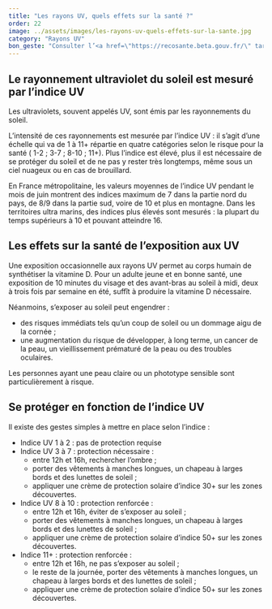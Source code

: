 ```yaml
---
title: "Les rayons UV, quels effets sur la santé ?"
order: 22
image: ../assets/images/les-rayons-uv-quels-effets-sur-la-sante.jpg
category: "Rayons UV"
bon_geste: "Consulter l’<a href=\"https://recosante.beta.gouv.fr/\" target=\"_blank\" rel=\"nofollow noopener noreferrer\">indice UV</a> avant de rester longtemps en extérieur."
---
```


## ­­Le rayonnement ultraviolet du soleil est mesuré par l’indice UV

Les ultraviolets, souvent appelés UV, sont émis par les rayonnements du soleil.
 
L’intensité de ces rayonnements est mesurée par l’indice UV : il s’agit d’une échelle qui va de 1 à 11+ répartie en quatre catégories selon le risque pour la santé ( 1-2 ; 3-7 ; 8-10 ; 11+). Plus l’indice est élevé, plus il est nécessaire de se protéger du soleil et de ne pas y rester très longtemps, même sous un ciel nuageux ou en cas de brouillard. 
 
En France métropolitaine, les valeurs moyennes de l’indice UV pendant le mois de juin montrent des indices maximum de 7 dans la partie nord du pays, de 8/9 dans la partie sud, voire de 10 et plus en montagne. Dans les territoires ultra marins, des indices plus élevés sont mesurés : la plupart du temps supérieurs à 10 et pouvant atteindre 16.

## ­­Les effets sur la santé de l’exposition aux UV

Une exposition occasionnelle aux rayons UV permet au corps humain de synthétiser la vitamine D. Pour un adulte jeune et en bonne santé, une exposition de 10 minutes du visage et des avant-bras au soleil à midi, deux à trois fois par semaine en été, suffît à produire la vitamine D nécessaire.

Néanmoins, s’exposer au soleil peut engendrer :
- des risques immédiats tels qu’un coup de soleil ou un dommage aigu de la cornée ;
- une augmentation du risque de développer, à long terme, un cancer de la peau, un vieillissement prématuré de la peau ou des troubles oculaires. 

Les personnes ayant une peau claire ou un phototype sensible sont particulièrement à risque.

## ­Se protéger en fonction de l’indice UV

Il existe des gestes simples à mettre en place selon l’indice : 
- Indice UV 1 à 2 : pas de protection requise
- Indice UV 3 à 7 : protection nécessaire : 
    - entre 12h et 16h, rechercher l’ombre ;
    - porter des vêtements à manches longues, un chapeau à larges bords et des lunettes de soleil ;
    - appliquer une crème de protection solaire d’indice 30+ sur les zones découvertes.
- Indice UV 8 à 10 : protection renforcée :
    - entre 12h et 16h, éviter de s’exposer au soleil ;
    - porter des vêtements à manches longues, un chapeau à larges bords et des lunettes de soleil ;
    - appliquer une crème de protection solaire d’indice 50+ sur les zones découvertes.
- Indice 11+ : protection renforcée :
    - entre 12h et 16h, ne pas s’exposer au soleil ;
    - le reste de la journée, porter des vêtements à manches longues, un chapeau à larges bords et des lunettes de soleil ;
    - appliquer une crème de protection solaire d’indice 50+ sur les zones découvertes.
